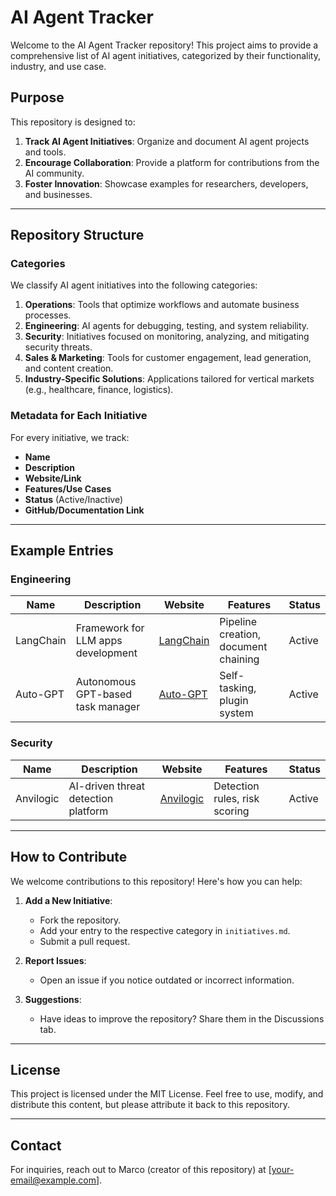 # AI Agent Tracker

Welcome to the AI Agent Tracker repository! This project aims to provide a comprehensive list of AI agent initiatives, categorized by their functionality, industry, and use case.

## Purpose
This repository is designed to:

1. **Track AI Agent Initiatives**: Organize and document AI agent projects and tools.
2. **Encourage Collaboration**: Provide a platform for contributions from the AI community.
3. **Foster Innovation**: Showcase examples for researchers, developers, and businesses.

---

## Repository Structure

### Categories
We classify AI agent initiatives into the following categories:

1. **Operations**: Tools that optimize workflows and automate business processes.
2. **Engineering**: AI agents for debugging, testing, and system reliability.
3. **Security**: Initiatives focused on monitoring, analyzing, and mitigating security threats.
4. **Sales & Marketing**: Tools for customer engagement, lead generation, and content creation.
5. **Industry-Specific Solutions**: Applications tailored for vertical markets (e.g., healthcare, finance, logistics).

### Metadata for Each Initiative
For every initiative, we track:

- **Name**
- **Description**
- **Website/Link**
- **Features/Use Cases**
- **Status** (Active/Inactive)
- **GitHub/Documentation Link**

---

## Example Entries

### Engineering
| **Name**        | **Description**                       | **Website**            | **Features**                          | **Status** |
|------------------|---------------------------------------|------------------------|---------------------------------------|------------|
| LangChain       | Framework for LLM apps development    | [LangChain](https://www.langchain.com) | Pipeline creation, document chaining | Active     |
| Auto-GPT        | Autonomous GPT-based task manager     | [Auto-GPT](https://github.com/Significant-Gravitas/Auto-GPT) | Self-tasking, plugin system          | Active     |

### Security
| **Name**        | **Description**                       | **Website**            | **Features**                          | **Status** |
|------------------|---------------------------------------|------------------------|---------------------------------------|------------|
| Anvilogic       | AI-driven threat detection platform   | [Anvilogic](https://anvilogic.com)   | Detection rules, risk scoring        | Active     |

---

## How to Contribute

We welcome contributions to this repository! Here's how you can help:

1. **Add a New Initiative**:
   - Fork the repository.
   - Add your entry to the respective category in `initiatives.md`.
   - Submit a pull request.

2. **Report Issues**:
   - Open an issue if you notice outdated or incorrect information.

3. **Suggestions**:
   - Have ideas to improve the repository? Share them in the Discussions tab.

---

## License

This project is licensed under the MIT License. Feel free to use, modify, and distribute this content, but please attribute it back to this repository.

---

## Contact

For inquiries, reach out to Marco (creator of this repository) at [your-email@example.com].
